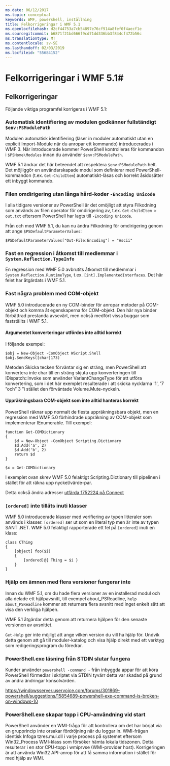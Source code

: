 ```yaml
---
ms.date: 06/12/2017
ms.topic: conceptual
keywords: WMF, powershell, inställning
title: Felkorrigeringar i WMF 5.1
ms.openlocfilehash: d2cf44753a7cb54897e76cf914a8fef0f4aecf1e
ms.sourcegitcommit: b6871f21bd666f9cd71dd336bb3f844cf472b56c
ms.translationtype: MT
ms.contentlocale: sv-SE
ms.lasthandoff: 02/03/2019
ms.locfileid: "55684152"
---
```

# <a name="bug-fixes-in-wmf-51"></a>Felkorrigeringar i WMF 5.1#

## <a name="bug-fixes"></a>Felkorrigeringar ##

Följande viktiga programfel korrigeras i WMF 5.1:

### <a name="module-auto-discovery-fully-honors-envpsmodulepath"></a>Automatisk identifiering av modulen godkänner fullständigt `$env:PSModulePath` ###

Modulen automatisk identifiering (läser in moduler automatiskt utan en explicit Import-Module när du anropar ett kommando) introducerades i WMF 3.
När introducerade kommer PowerShell kontrolleras för kommandon i `$PSHome\Modules` innan du använder `$env:PSModulePath`.

WMF 5.1 ändrar det här beteendet att respektera `$env:PSModulePath` helt.
Det möjliggör en användarskapade modul som definierar med PowerShell-kommandon (t.ex. `Get-ChildItem`) automatiskt-läsas och korrekt åsidosätter ett inbyggt kommando.

### <a name="file-redirection-no-longer-hard-codes--encoding-unicode"></a>Filen omdirigering utan långa hård-koder `-Encoding Unicode` ###

I alla tidigare versioner av PowerShell är det omöjligt att styra Filkodning som används av filen operator för omdirigering av, t.ex. `Get-ChildItem > out.txt` eftersom PowerShell har lagts till `-Encoding Unicode`.

Från och med WMF 5.1, du kan nu ändra Filkodning för omdirigering genom att ange `$PSDefaultParameterValues`:

```
$PSDefaultParameterValues["Out-File:Encoding"] = "Ascii"
```

### <a name="fixed-a-regression-in-accessing-members-of-systemreflectiontypeinfo"></a>Fast en regression i åtkomst till medlemmar i `System.Reflection.TypeInfo` ###

En regression med WMF 5.0 avbrutits åtkomst till medlemmar i `System.Reflection.RuntimeType`, t.ex. `[int].ImplementedInterfaces`.
Det här felet har åtgärdats i WMF 5.1.


### <a name="fixed-some-issues-with-com-objects"></a>Fast några problem med COM-objekt ###

WMF 5.0 introducerade en ny COM-binder för anropar metoder på COM-objekt och komma åt egenskaperna för COM-objekt.
Den här nya binder förbättrad prestanda avsevärt, men också medfört vissa buggar som fastställts i WMF 5.1.

#### <a name="argument-conversions-were-not-always-performed-correctly"></a>Argumentet konverteringar utfördes inte alltid korrekt ####

I följande exempel:

```
$obj = New-Object -ComObject WScript.Shell
$obj.SendKeys([char]173)
```

Metoden Skicka tecken förväntar sig en sträng, men PowerShell att konvertera inte char till en sträng skjuta upp konverteringen till IDispatch::Invoke som använder VariantChangeType för att utföra konvertering, som i det här exemplet resulterade i att skicka nycklarna '1', '7 ”och” 3 ”i stället den förväntade Volume.Mute-nyckeln.

#### <a name="enumerable-com-objects-not-always-handled-correctly"></a>Uppräkningsbara COM-objekt som inte alltid hanteras korrekt ####

PowerShell räknar upp normalt de flesta uppräkningsbara objekt, men en regression med WMF 5.0 förhindrade uppräkning av COM-objekt som implementerar IEnumerable.  Till exempel:

```
function Get-COMDictionary
{
    $d = New-Object -ComObject Scripting.Dictionary
    $d.Add('a', 2)
    $d.Add('b', 2)
    return $d
}

$x = Get-COMDictionary
```

I exemplet ovan skrev WMF 5.0 felaktigt Scripting.Dictionary till pipelinen i stället för att räkna upp nyckel/värde-par.

Detta också ändra adresser [utfärda 1752224 på Connect](https://connect.microsoft.com/PowerShell/feedback/details/1752224)

### <a name="ordered-was-not-allowed-inside-classes"></a>`[ordered]` inte tilläts inuti klasser ###

WMF 5.0 introducerade klasser med verifiering av typen litteraler som används i klasser.
`[ordered]` ser ut som en literal typ men är inte av typen SANT .NET.
WMF 5.0 felaktigt rapporterade ett fel på `[ordered]` inuti en klass:

```
class CThing
{
    [object] foo($i)
    {
        [ordered]@{ Thing = $i }
    }
}
```


### <a name="help-on-about-topics-with-multiple-versions-does-not-work"></a>Hjälp om ämnen med flera versioner fungerar inte ###

Innan du WMF 5.1, om du hade flera versioner av en installerad modul och alla delade ett hjälpavsnitt, till exempel about_PSReadline, `help about_PSReadline` kommer att returnera flera avsnitt med inget enkelt sätt att visa den verkliga hjälpen.

WMF 5.1 åtgärdar detta genom att returnera hjälpen för den senaste versionen av avsnittet.

`Get-Help` ger inte möjligt att ange vilken version du vill ha hjälp för.
Undvik detta genom att gå till moduler-katalog och visa hjälp direkt med ett verktyg som redigeringsprogram du föredrar.

### <a name="powershellexe-reading-from-stdin-stopped-working"></a>PowerShell.exe läsning från STDIN slutar fungera

Kunder använder `powershell -command -` från inbyggda appar för att köra PowerShell förmedlar i skriptet via STDIN tyvärr detta var skadad på grund av andra ändringar konsolvärden.

https://windowsserver.uservoice.com/forums/301869-powershell/suggestions/15854689-powershell-exe-command-is-broken-on-windows-10

### <a name="powershellexe-creates-spike-in-cpu-usage-on-startup"></a>PowerShell.exe skapar topp i CPU-användning vid start

PowerShell använder en WMI-fråga för att kontrollera om det har börjat via en grupprincip inte orsakar fördröjning när du loggar in.
WMI-frågan identisk Infoga tzres.mui.dll i varje process på systemet eftersom Win32_Process WMI-klass som försöker hämta lokala tidszonen.
Detta resulterar i en stor CPU-topp i wmiprvse (WMI-provider host).
Korrigeringen är att använda Win32 API-anrop för att få samma information i stället för med hjälp av WMI.
